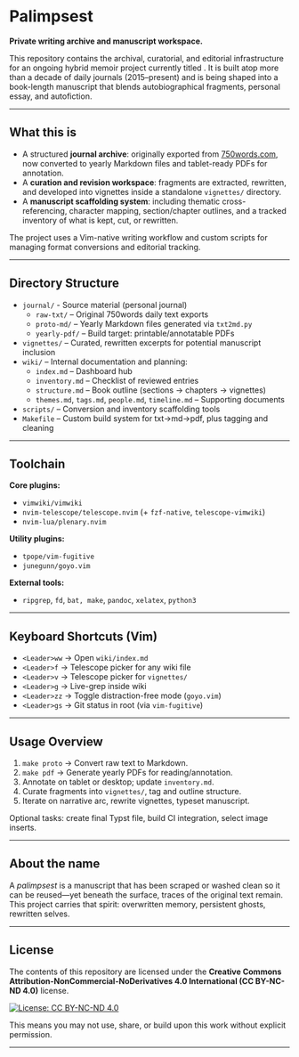 # Palimpsest

**Private writing archive and manuscript workspace.**

This repository contains the archival, curatorial, and editorial infrastructure
for an ongoing hybrid memoir project currently titled .
It is built atop more than a decade of daily journals (2015–present)
and is being shaped into a book-length manuscript that blends autobiographical
fragments, personal essay, and autofiction.

---

## What this is

- A structured **journal archive**:
originally exported from [750words.com](https://750words.com), now converted to
yearly Markdown files and tablet-ready PDFs for annotation.
- A **curation and revision workspace**:
fragments are extracted, rewritten, and developed into vignettes inside
a standalone `vignettes/` directory.
- A **manuscript scaffolding system**:
including thematic cross-referencing, character mapping, section/chapter
outlines, and a tracked inventory of what is kept, cut, or rewritten.

The project uses a Vim-native writing workflow and custom scripts for managing
format conversions and editorial tracking.

---

## Directory Structure

- `journal/` - Source material (personal journal)
  - `raw-txt/` – Original 750words daily text exports
  - `proto-md/` – Yearly Markdown files generated via `txt2md.py`
  - `yearly-pdf/` – Build target: printable/annotatable PDFs
- `vignettes/` – Curated, rewritten excerpts for potential manuscript inclusion
- `wiki/` – Internal documentation and planning:
  - `index.md` – Dashboard hub
  - `inventory.md` – Checklist of reviewed entries
  - `structure.md` – Book outline (sections → chapters → vignettes)
  - `themes.md`, `tags.md`, `people.md`, `timeline.md` – Supporting documents
- `scripts/` – Conversion and inventory scaffolding tools
- `Makefile` – Custom build system for txt→md→pdf, plus tagging and cleaning

---

## Toolchain

**Core plugins:**
- `vimwiki/vimwiki`
- `nvim-telescope/telescope.nvim` (+ `fzf-native`, `telescope-vimwiki`)
- `nvim-lua/plenary.nvim`

**Utility plugins:**
- `tpope/vim-fugitive`
- `junegunn/goyo.vim`

**External tools:**
- `ripgrep`, `fd`, `bat, make`, `pandoc`, `xelatex`, `python3`

---

## Keyboard Shortcuts (Vim)

- `<Leader>ww` → Open `wiki/index.md`
- `<Leader>f` → Telescope picker for any wiki file
- `<Leader>v` → Telescope picker for `vignettes/`
- `<Leader>g` → Live-grep inside wiki
- `<Leader>zz` → Toggle distraction-free mode (`goyo.vim`)
- `<Leader>gs` → Git status in root (via `vim-fugitive`)

---

## Usage Overview

1. `make proto` → Convert raw text to Markdown.
2. `make pdf` → Generate yearly PDFs for reading/annotation.
3. Annotate on tablet or desktop; update `inventory.md`.
4. Curate fragments into `vignettes/`, tag and outline structure.
5. Iterate on narrative arc, rewrite vignettes, typeset manuscript.

Optional tasks: create final Typst file, build CI integration, select image
inserts.

---

## About the name

A *palimpsest* is a manuscript that has been scraped or washed clean so it can
be reused—yet beneath the surface, traces of the original text remain. This
project carries that spirit: overwritten memory, persistent ghosts, rewritten
selves.

---

## License

The contents of this repository are licensed under the **Creative Commons
Attribution-NonCommercial-NoDerivatives 4.0 International (CC BY-NC-ND 4.0)**
license.

[![License: CC BY-NC-ND 4.0](https://img.shields.io/badge/License-CC%20BY--NC--ND%204.0-lightgrey.svg)](https://creativecommons.org/licenses/by-nc-nd/4.0/)

This means you may not use, share, or build upon this work without explicit
permission.

---


